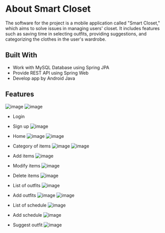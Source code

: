 # About Smart Closet 
The software for the project is a mobile application called "Smart Closet," which aims to solve issues in managing users' closet. It includes features such as saving time in selecting outfits, providing suggestions, and categorizing the clothes in the user's wardrobe.
## Built With
 - Work with MySQL Database using Spring JPA
 - Provide REST API using Spring Web
 - Develop app by Android Java
## Features 

  ![image](https://github.com/duyendumy/SmartCloset/assets/119155923/dced111a-80cb-43e1-a5eb-4a0c4c13685c)
  ![image](https://github.com/duyendumy/SmartCloset/assets/119155923/5aa654ac-2068-4cb5-b626-d1eb7babd8da)
- Login

  
- Sign up
  ![image](https://github.com/duyendumy/SmartCloset/assets/119155923/762f1f9f-4826-4371-83ba-5d0fd6498c65)
  
- Home
  ![image](https://github.com/duyendumy/SmartCloset/assets/119155923/626ab794-86f0-4145-9a81-a9c8aad7e6a2)
  ![image](https://github.com/duyendumy/SmartCloset/assets/119155923/6c262f65-da0b-46eb-b824-77075cc5c5c0)
  
- Category of items
  ![image](https://github.com/duyendumy/SmartCloset/assets/119155923/90b94c55-55e4-4415-b17e-82af7759f639)
  ![image](https://github.com/duyendumy/SmartCloset/assets/119155923/6bd2cb7c-8ea8-4f04-b410-e0ed64ffa62d)
  
- Add items
  ![image](https://github.com/duyendumy/SmartCloset/assets/119155923/4f968c46-378c-4f7e-aabb-26d894dccc34)
  
- Modify items
  ![image](https://github.com/duyendumy/SmartCloset/assets/119155923/8eb18e91-7637-4bfd-9241-5dd077b252a3)
  
- Delete items
  ![image](https://github.com/duyendumy/SmartCloset/assets/119155923/6e4d26ee-6f6e-4b10-8abb-21a0104fb75e)
  
- List of outfits
  ![image](https://github.com/duyendumy/SmartCloset/assets/119155923/5041c79f-3809-4113-bd2a-20b51063bfe4)
  
- Add outfits
  ![image](https://github.com/duyendumy/SmartCloset/assets/119155923/d63deae0-8499-48ba-b911-4e648bb64911)
  ![image](https://github.com/duyendumy/SmartCloset/assets/119155923/8806acc8-49ac-4190-9472-c0476486635d)
  
- List of schedule
  ![image](https://github.com/duyendumy/SmartCloset/assets/119155923/c2503e6a-9b53-4c82-bbec-9c558fdc13b8)
  
- Add schedule
  ![image](https://github.com/duyendumy/SmartCloset/assets/119155923/2a998b4f-c6da-4991-a41f-f08a9ec77be7)
  
- Suggest outfit
  ![image](https://github.com/duyendumy/SmartCloset/assets/119155923/3176ae41-eefa-4cb5-91ff-f40ff7b0de27)




